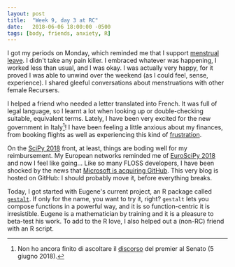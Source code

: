 ```yaml
---
layout: post
title:  "Week 9, day 3 at RC"
date:   2018-06-06 18:00:00 -0500
tags: [body, friends, anxiety, R]
---
```

I got my periods on Monday, which reminded me that I support
[menstrual leave](https://www.nytimes.com/2017/07/24/health/period-pain-paid-time-off-policy.html).
I didn't take any pain killer. I embraced whatever was happening, I worked less
than usual, and I was okay. I was actually very happy, for it proved I was able
to unwind over the weekend (as I could feel, sense, experience). I shared
gleeful conversations about menstruations with other female Recursers.


I helped a friend who needed a letter translated into French. It was full of
legal language, so I learnt a lot when looking up or double-checking suitable,
equivalent terms. Lately, I have been very excited for the new government in
Italy[^1]! I have been feeling a little anxious about my finances, from booking
flights as well as experiencing this kind of
[frustration](http://ivory.idyll.org/blog/2017-reimbursements.html).

[^1]: Non ho ancora finito di ascoltare il
      [discorso](https://www.youtube.com/watch?v=rY8SzSOqxz8) del premier al
      Senato (5 giugno 2018).

On the [SciPy 2018](https://scipy2018.scipy.org) front, at least, things are
boding well for my reimbursement. My European networks reminded me of
[EuroSciPy 2018](https://www.euroscipy.org/2018/) and now I feel like going...
Like so many FLOSS developers, I have been shocked by the news that
[Microsoft is acquiring GitHub](https://blog.github.com/2018-06-04-github-microsoft/).
This very blog is hosted on GitHub: I should probably move it, before
everything breaks.

Today, I got started with Eugene's current project, an R package called
[`gestalt`](https://github.com/egnha/gestalt). If only for the name, you want
to try it, right? `gestalt` lets you compose functions in a powerful way, and
it is so function-centric it is irresistible. Eugene is a mathematician by
training and it is a pleasure to beta-test his work. To add to the R love, I
also helped out a (non-RC) friend with an R script.
